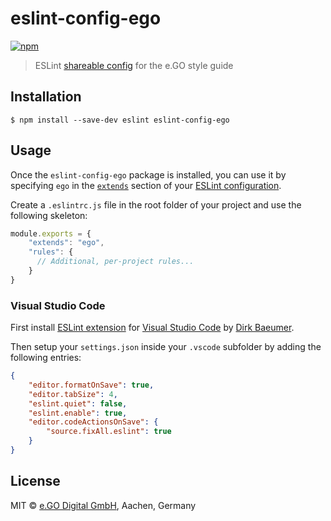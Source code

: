 # eslint-config-ego

[![npm](https://img.shields.io/npm/v/eslint-config-ego.svg)](https://www.npmjs.com/package/eslint-config-ego)

> ESLint [shareable config](http://eslint.org/docs/developer-guide/shareable-configs.html) for the e.GO style guide

## Installation

```
$ npm install --save-dev eslint eslint-config-ego
```

## Usage

Once the `eslint-config-ego` package is installed, you can use it by specifying `ego` in the [`extends`](http://eslint.org/docs/user-guide/configuring#extending-configuration-files) section of your [ESLint configuration](http://eslint.org/docs/user-guide/configuring).

Create a `.eslintrc.js` file in the root folder of your project and use the following skeleton:

```js
module.exports = {
    "extends": "ego",
    "rules": {
      // Additional, per-project rules...
    }
}
```

### Visual Studio Code

First install [ESLint extension](https://marketplace.visualstudio.com/items?itemName=dbaeumer.vscode-eslint) for [Visual Studio Code](https://code.visualstudio.com/) by [Dirk Baeumer](https://marketplace.visualstudio.com/publishers/dbaeumer).

Then setup your `settings.json` inside your `.vscode` subfolder by adding the following entries:

```json
{
    "editor.formatOnSave": true,
    "editor.tabSize": 4,
    "eslint.quiet": false,
    "eslint.enable": true,
    "editor.codeActionsOnSave": {
        "source.fixAll.eslint": true
    }
}
```

## License

MIT © [e.GO Digital GmbH](https://e-go-digital.com/), Aachen, Germany
